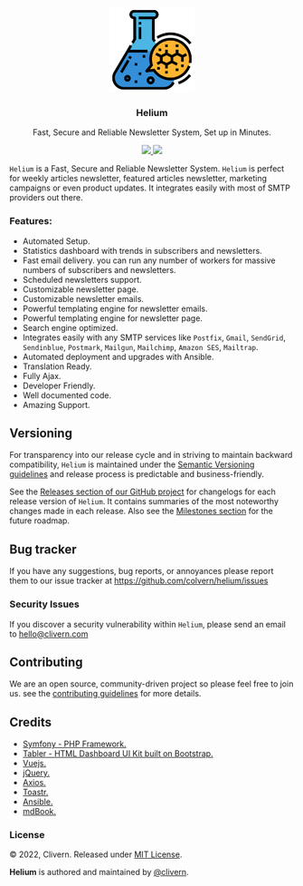 <p align="center">
    <img alt="Logo" src="/public/static/logo.png?v=1.0.0" width="150" />
    <h3 align="center">Helium</h3>
    <p align="center">Fast, Secure and Reliable Newsletter System, Set up in Minutes.</p>
    <p align="center">
        <a href="https://github.com/Colvern/Helium/actions/workflows/php.yml">
            <img src="https://github.com/Colvern/Helium/actions/workflows/php.yml/badge.svg">
        </a>
        <a href="https://github.com/Colvern/Helium/blob/master/LICENSE">
            <img src="https://img.shields.io/badge/LICENSE-MIT-orange.svg">
        </a>
    </p>
</p>

`Helium` is a Fast, Secure and Reliable Newsletter System. `Helium` is perfect for weekly articles newsletter, featured articles newsletter, marketing campaigns or even product updates. It integrates easily with most of SMTP providers out there.


### Features:

- Automated Setup.
- Statistics dashboard with trends in subscribers and newsletters.
- Fast email delivery. you can run any number of workers for massive numbers of subscribers and newsletters.
- Scheduled newsletters support.
- Customizable newsletter page.
- Customizable newsletter emails.
- Powerful templating engine for newsletter emails.
- Powerful templating engine for newsletter page.
- Search engine optimized.
- Integrates easily with any SMTP services like `Postfix`, `Gmail`, `SendGrid`, `Sendinblue`, `Postmark`, `Mailgun`, `Mailchimp`, `Amazon SES`, `Mailtrap`.
- Automated deployment and upgrades with Ansible.
- Translation Ready.
- Fully Ajax.
- Developer Friendly.
- Well documented code.
- Amazing Support.


## Versioning

For transparency into our release cycle and in striving to maintain backward compatibility, `Helium` is maintained under the [Semantic Versioning guidelines](https://semver.org/) and release process is predictable and business-friendly.

See the [Releases section of our GitHub project](https://github.com/colvern/helium/releases) for changelogs for each release version of `Helium`. It contains summaries of the most noteworthy changes made in each release. Also see the [Milestones section](https://github.com/colvern/helium/milestones) for the future roadmap.


## Bug tracker

If you have any suggestions, bug reports, or annoyances please report them to our issue tracker at https://github.com/colvern/helium/issues


### Security Issues

If you discover a security vulnerability within `Helium`, please send an email to [hello@clivern.com](mailto:hello@clivern.com)


## Contributing

We are an open source, community-driven project so please feel free to join us. see the [contributing guidelines](CONTRIBUTING.md) for more details.


## Credits

- [Symfony - PHP Framework.](https://symfony.com/)
- [Tabler - HTML Dashboard UI Kit built on Bootstrap.](https://github.com/tabler/tabler)
- [Vuejs.](https://vuejs.org/)
- [jQuery.](https://jquery.com/)
- [Axios.](https://axios-http.com/)
- [Toastr.](https://codeseven.github.io/toastr/)
- [Ansible.](https://www.ansible.com/)
- [mdBook.](https://github.com/rust-lang/mdBook)


### License

© 2022, Clivern. Released under [MIT License](https://opensource.org/licenses/mit-license.php).

**Helium** is authored and maintained by [@clivern](http://github.com/Clivern).
